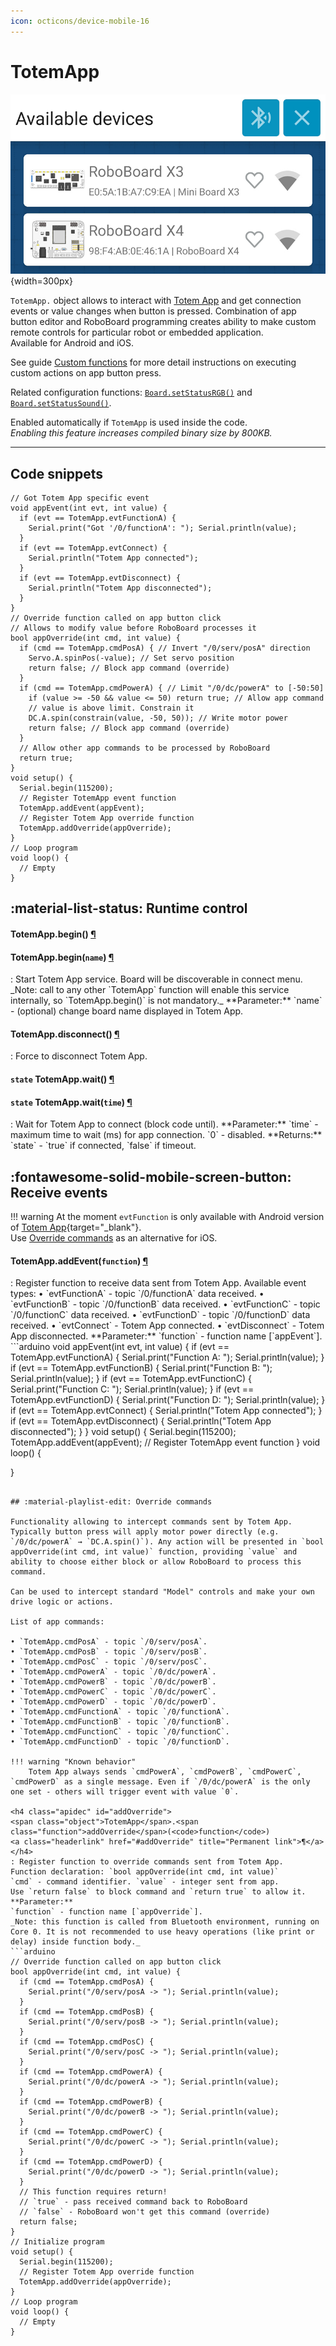 ```yaml
---
icon: octicons/device-mobile-16
---
```


# TotemApp

![Totem App connect discover RoboBoard](../../assets/images/app_connect_discover.jpg){width=300px}

`TotemApp.` object allows to interact with [Totem App](../../remote-control/app/index.md) and get connection events or value changes when button is pressed. Combination of app button editor and RoboBoard programming creates ability to make custom remote controls for particular robot or embedded application.  
Available for Android and iOS.

See guide [Custom functions](../../remote-control/app/custom-function.md) for more detail instructions on executing custom actions on app button press.

Related configuration functions: [`Board.setStatusRGB()`](board.md#setStatusRGB) and [`Board.setStatusSound()`](board.md#setStatusSound).

Enabled automatically if `TotemApp` is used inside the code.  
_Enabling this feature increases compiled binary size by 800KB._

***

## Code snippets

```arduino
// Got Totem App specific event
void appEvent(int evt, int value) {
  if (evt == TotemApp.evtFunctionA) {
    Serial.print("Got '/0/functionA': "); Serial.println(value);
  }
  if (evt == TotemApp.evtConnect) {
    Serial.println("Totem App connected");
  }
  if (evt == TotemApp.evtDisconnect) {
    Serial.println("Totem App disconnected");
  }
}
// Override function called on app button click
// Allows to modify value before RoboBoard processes it
bool appOverride(int cmd, int value) {
  if (cmd == TotemApp.cmdPosA) { // Invert "/0/serv/posA" direction
    Servo.A.spinPos(-value); // Set servo position
    return false; // Block app command (override)
  }
  if (cmd == TotemApp.cmdPowerA) { // Limit "/0/dc/powerA" to [-50:50]
    if (value >= -50 && value <= 50) return true; // Allow app command
    // value is above limit. Constrain it
    DC.A.spin(constrain(value, -50, 50)); // Write motor power
    return false; // Block app command (override)
  }
  // Allow other app commands to be processed by RoboBoard
  return true;
}
void setup() {
  Serial.begin(115200);
  // Register TotemApp event function
  TotemApp.addEvent(appEvent);
  // Register Totem App override function
  TotemApp.addOverride(appOverride);
}
// Loop program
void loop() {
  // Empty
}
```

## :material-list-status: Runtime control

<h4 class="apidec" id="begin">
<span class="object">TotemApp</span>.<span class="function">begin</span>()
<a class="headerlink" href="#begin" title="Permanent link">¶</a></h4>
<h4 class="apidec" id="begin-name">
<span class="object">TotemApp</span>.<span class="function">begin</span>(<code>name</code>)
<a class="headerlink" href="#begin-name" title="Permanent link">¶</a></h4>
: Start Totem App service. Board will be discoverable in connect menu.  
_Note: call to any other `TotemApp` function will enable this service internally, so `TotemApp.begin()` is not mandatory._  
**Parameter:** `name` - (optional) change board name displayed in Totem App.  

<h4 class="apidec" id="disconnect">
<span class="object">TotemApp</span>.<span class="function">disconnect</span>()
<a class="headerlink" href="#disconnect" title="Permanent link">¶</a></h4>
: Force to disconnect Totem App.  

<h4 class="apidec" id="wait">
<code>state</code> <span class="object">TotemApp</span>.<span class="function">wait</span>()
<a class="headerlink" href="#wait" title="Permanent link">¶</a></h4>
<h4 class="apidec" id="wait-time">
<code>state</code> <span class="object">TotemApp</span>.<span class="function">wait</span>(<code>time</code>)
<a class="headerlink" href="#wait-time" title="Permanent link">¶</a></h4>
: Wait for Totem App to connect (block code until).  
**Parameter:** `time` - maximum time to wait (ms) for app connection. `0` - disabled.  
**Returns:** `state` - `true` if connected, `false` if timeout.  

## :fontawesome-solid-mobile-screen-button: Receive events

!!! warning
    At the moment `evtFunction` is only available with Android version of [Totem App](https://play.google.com/store/apps/details?id=lt.aldrea.karolis.totemandroid){target="_blank"}.  
    Use [Override commands](#override-commands) as an alternative for iOS.

<h4 class="apidec" id="addEvent">
<span class="object">TotemApp</span>.<span class="function">addEvent</span>(<code>function</code>)
<a class="headerlink" href="#addEvent" title="Permanent link">¶</a></h4>
: Register function to receive data sent from Totem App. Available event types:  
• `evtFunctionA` - topic `/0/functionA` data received.  
• `evtFunctionB` - topic `/0/functionB` data received.  
• `evtFunctionC` - topic `/0/functionC` data received.  
• `evtFunctionD` - topic `/0/functionD` data received.  
• `evtConnect` - Totem App connected.  
• `evtDisconnect` - Totem App disconnected.  
**Parameter:**  
`function` - function name [`appEvent`].  
```arduino
void appEvent(int evt, int value) {
  if (evt == TotemApp.evtFunctionA) {
    Serial.print("Function A: "); Serial.println(value);
  }
  if (evt == TotemApp.evtFunctionB) {
    Serial.print("Function B: "); Serial.println(value);
  }
  if (evt == TotemApp.evtFunctionC) {
    Serial.print("Function C: "); Serial.println(value);
  }
  if (evt == TotemApp.evtFunctionD) {
    Serial.print("Function D: "); Serial.println(value);
  }
  if (evt == TotemApp.evtConnect) {
    Serial.println("Totem App connected");
  }
  if (evt == TotemApp.evtDisconnect) {
    Serial.println("Totem App disconnected");
  }
}
void setup() {
  Serial.begin(115200);
  TotemApp.addEvent(appEvent); // Register TotemApp event function
}
void loop() {

}
```

## :material-playlist-edit: Override commands

Functionality allowing to intercept commands sent by Totem App. Typically button press will apply motor power directly (e.g. `/0/dc/powerA` → `DC.A.spin()`). Any action will be presented in `bool appOverride(int cmd, int value)` function, providing `value` and ability to choose either block or allow RoboBoard to process this command.

Can be used to intercept standard "Model" controls and make your own drive logic or actions.

List of app commands:

• `TotemApp.cmdPosA` - topic `/0/serv/posA`.  
• `TotemApp.cmdPosB` - topic `/0/serv/posB`.  
• `TotemApp.cmdPosC` - topic `/0/serv/posC`.  
• `TotemApp.cmdPowerA` - topic `/0/dc/powerA`.  
• `TotemApp.cmdPowerB` - topic `/0/dc/powerB`.  
• `TotemApp.cmdPowerC` - topic `/0/dc/powerC`.  
• `TotemApp.cmdPowerD` - topic `/0/dc/powerD`.  
• `TotemApp.cmdFunctionA` - topic `/0/functionA`.  
• `TotemApp.cmdFunctionB` - topic `/0/functionB`.  
• `TotemApp.cmdFunctionC` - topic `/0/functionC`.  
• `TotemApp.cmdFunctionD` - topic `/0/functionD`.  

!!! warning "Known behavior"
    Totem App always sends `cmdPowerA`, `cmdPowerB`, `cmdPowerC`, `cmdPowerD` as a single message. Even if `/0/dc/powerA` is the only one set - others will trigger event with value `0`.

<h4 class="apidec" id="addOverride">
<span class="object">TotemApp</span>.<span class="function">addOverride</span>(<code>function</code>)
<a class="headerlink" href="#addOverride" title="Permanent link">¶</a></h4>
: Register function to override commands sent from Totem App.  
Function declaration: `bool appOverride(int cmd, int value)`  
`cmd` - command identifier. `value` - integer sent from app.  
Use `return false` to block command and `return true` to allow it.  
**Parameter:**  
`function` - function name [`appOverride`].  
_Note: this function is called from Bluetooth environment, running on Core 0. It is not recommended to use heavy operations (like print or delay) inside function body._
```arduino
// Override function called on app button click
bool appOverride(int cmd, int value) {
  if (cmd == TotemApp.cmdPosA) {
    Serial.print("/0/serv/posA -> "); Serial.println(value);
  }
  if (cmd == TotemApp.cmdPosB) {
    Serial.print("/0/serv/posB -> "); Serial.println(value);
  }
  if (cmd == TotemApp.cmdPosC) {
    Serial.print("/0/serv/posC -> "); Serial.println(value);
  }
  if (cmd == TotemApp.cmdPowerA) {
    Serial.print("/0/dc/powerA -> "); Serial.println(value);
  }
  if (cmd == TotemApp.cmdPowerB) {
    Serial.print("/0/dc/powerB -> "); Serial.println(value);
  }
  if (cmd == TotemApp.cmdPowerC) {
    Serial.print("/0/dc/powerC -> "); Serial.println(value);
  }
  if (cmd == TotemApp.cmdPowerD) {
    Serial.print("/0/dc/powerD -> "); Serial.println(value);
  }
  // This function requires return!
  // `true` - pass received command back to RoboBoard
  // `false` - RoboBoard won't get this command (override)
  return false;
}
// Initialize program
void setup() {
  Serial.begin(115200);
  // Register Totem App override function
  TotemApp.addOverride(appOverride);
}
// Loop program
void loop() {
  // Empty
}
```

